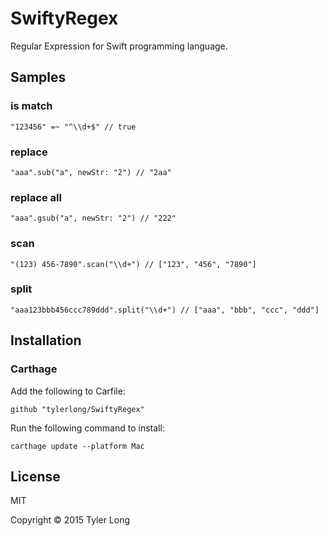 # SwiftyRegex

Regular Expression for Swift programming language.


## Samples

### is match

    "123456" =~ "^\\d+$" // true


### replace

    "aaa".sub("a", newStr: "2") // "2aa"


### replace all

    "aaa".gsub("a", newStr: "2") // "222"


### scan

    "(123) 456-7890".scan("\\d+") // ["123", "456", "7890"]


### split

    "aaa123bbb456ccc789ddd".split("\\d+") // ["aaa", "bbb", "ccc", "ddd"]


## Installation

### Carthage

Add the following to Carfile:

    github "tylerlong/SwiftyRegex"

Run the following command to install:

    carthage update --platform Mac


## License

MIT

Copyright © 2015 Tyler Long
